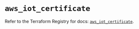 # `aws_iot_certificate`

Refer to the Terraform Registry for docs: [`aws_iot_certificate`](https://registry.terraform.io/providers/hashicorp/aws/6.7.0/docs/resources/iot_certificate).
